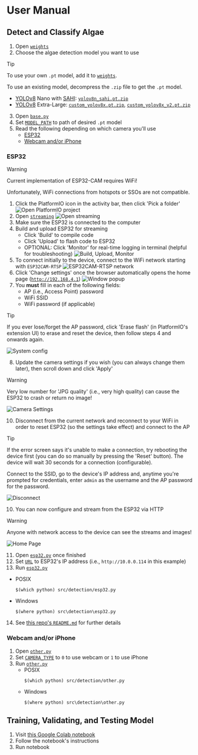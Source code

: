 # User Manual
## Detect and Classify Algae
1. Open [`weights`](/weights)
2. Choose the algae detection model you want to use

> [!TIP]
> To use your own `.pt` model, add it to [`weights`](/weights).
>
> To use an existing model, decompress the `.zip` file to get the `.pt` model.
> * [YOLOv8](https://docs.ultralytics.com/models/yolov8) Nano with [SAHI](https://docs.ultralytics.com/guides/sahi-tiled-inference): [`yolov8n_sahi.pt.zip`](/weights/yolov8n_sahi.pt.zip)
> * [YOLOv8](https://docs.ultralytics.com/models/yolov8) Extra-Large: [`custom_yolov8x.pt.zip`](/weights/custom_yolov8x.pt.zip), [`custom_yolov8x_v2.pt.zip`](/weights/custom_yolov8x_v2.pt.zip)

3. Open [`base.py`](/src/detection/base.py)
4. Set [`MODEL_PATH`](/src/detection/base.py#L20) to path of desired `.pt` model
5. Read the following depending on which camera you'll use
   * [ESP32](#esp32)
   * [Webcam and/or iPhone](#webcam-andor-iphone)

### ESP32
> [!WARNING]
> Current implementation of ESP32-CAM requires WiFi!
>
> Unfortunately, WiFi connections from hotspots or SSOs are not compatible.

1. Click the PlatformIO icon in the activity bar, then click 'Pick a folder'
   ![Open PlatformIO project](/src/assets/esp32/platformio_folder.png)
2. Open [`streaming`](/src/streaming)
   ![Open `streaming`](/src/assets/esp32/open_streaming.png)
3. Make sure the ESP32 is connected to the computer
4. Build and upload ESP32 for streaming
   - Click 'Build' to compile code
   - Click 'Upload' to flash code to ESP32
   - OPTIONAL: Click 'Monitor' for real-time logging in terminal (helpful for troubleshooting)
   ![Build, Upload, Monitor](/src/assets/esp32/build_upload_monitor.png)
5. To connect initially to the device, connect to the WiFi network starting with `ESP32CAM-RTSP`
   ![`ESP32CAM-RTSP` network](/src/assets/esp32/choose_ap.png)
6. Click 'Change settings' once the browser automatically opens the home page ([`http://192.168.4.1`](http://192.168.4.1))
   ![Window popup](/src/assets/esp32/ap_popup.png)
7. You **must** fill in each of the following fields:
   - AP (i.e., Access Point) password
   - WiFi SSID
   - WiFi password (if applicable)

> [!TIP]
> If you ever lose/forget the AP password, click 'Erase flash' (in PlatformIO's extension UI) to erase and reset the device, then follow steps 4 and onwards again.

![System config](/src/assets/esp32/init_config.png)

8. Update the camera settings if you wish (you can always change them later), then scroll down and click 'Apply'

> [!WARNING]
> Very low number for 'JPG quality' (i.e., very high quality) can cause the ESP32 to crash or return no image!

![Camera Settings](/src/assets/esp32/config.png)

10. Disconnect from the current network and reconnect to your WiFi in order to reset ESP32 (so the settings take effect) and connect to the AP

> [!TIP]
> If the error screen says it's unable to make a connection, try rebooting the device first (you can do so manually by pressing the 'Reset' button). The device will wait 30 seconds for a connection (configurable).
>
> Connect to the SSID, go to the device's IP address and, anytime you're prompted for credentials, enter `admin` as the username and the AP password for the password.
<!-- Img of reset button on ESP32 -->

![Disconnect](/src/assets/esp32/disconnect.png)

10. You can now configure and stream from the ESP32 via HTTP

> [!WARNING]
> Anyone with network access to the device can see the streams and images!

![Home Page](/src/assets/esp32/index.png)

11. Open [`esp32.py`](/src/detection/esp32.py) once finished
12. Set [`URL`](/src/detection/esp32.py#L3) to ESP32's IP address (i.e., `http://10.0.0.114` in this example)
13. Run [`esp32.py`](/src/detection/esp32.py)
   * POSIX
      ```
      $(which python) src/detection/esp32.py
      ```
   * Windows
      ```
      $(where python) src\detection\esp32.py
      ```
14. See [this repo's `README.md`](https://github.com/rzeldent/esp32cam-rtsp) for further details

### Webcam and/or iPhone
1. Open [`other.py`](/src/detection/other.py)
2. Set [`CAMERA_TYPE`](/src/detection/other.py#L3) to `0` to use webcam or `1` to use iPhone
3. Run [`other.py`](/src/detection/other.py)
   * POSIX
      ```
      $(which python) src/detection/other.py
      ```
   * Windows
      ```
      $(where python) src\detection\other.py
      ```

## Training, Validating, and Testing Model
1. Visit [this Google Colab notebook](https://colab.research.google.com/drive/19X4aGWTeXQbgEKVteR9qrgit67jNxkmJ)
2. Follow the notebook's instructions
3. Run notebook